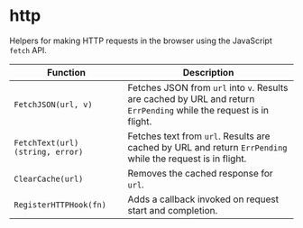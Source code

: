 # http

Helpers for making HTTP requests in the browser using the JavaScript `fetch` API.

| Function | Description |
| --- | --- |
| `FetchJSON(url, v)` | Fetches JSON from `url` into `v`. Results are cached by URL and return `ErrPending` while the request is in flight. |
| `FetchText(url) (string, error)` | Fetches text from `url`. Results are cached by URL and return `ErrPending` while the request is in flight. |
| `ClearCache(url)` | Removes the cached response for `url`. |
| `RegisterHTTPHook(fn)` | Adds a callback invoked on request start and completion. |

